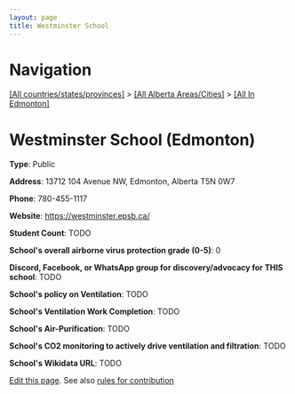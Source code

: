 ```yaml
---
layout: page
title: Westminster School
---
```

# Navigation

[[All countries/states/provinces]](../../..) > [[All Alberta Areas/Cities]](../..) > [[All In Edmonton]](..)

# Westminster School (Edmonton)

**Type**: Public

**Address**: 13712 104 Avenue NW, Edmonton, Alberta T5N 0W7

**Phone**: 780-455-1117

**Website**: <https://westminster.epsb.ca/>

**Student Count**: TODO

**School's overall airborne virus protection grade (0-5)**: 0

**Discord, Facebook, or WhatsApp group for discovery/advocacy for THIS school**: TODO

**School's policy on Ventilation**: TODO

**School's Ventilation Work Completion**: TODO

**School's Air-Purification**: TODO

**School's CO2 monitoring to actively drive ventilation and filtration**: TODO

**School's Wikidata URL**: TODO


[Edit this page](https://github.com/ventilate-schools/AB/edit/main/./Edmonton/Westminster_School.md). See also [rules for contribution](../../../contribution-rules/)